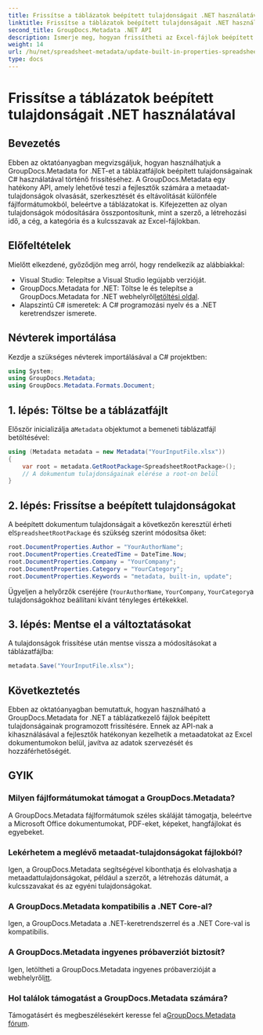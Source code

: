 ```yaml
---
title: Frissítse a táblázatok beépített tulajdonságait .NET használatával
linktitle: Frissítse a táblázatok beépített tulajdonságait .NET használatával
second_title: GroupDocs.Metadata .NET API
description: Ismerje meg, hogyan frissítheti az Excel-fájlok beépített metaadat-tulajdonságait a GroupDocs.Metadata for .NET segítségével. Módosítsa a szerzőt, a létrehozási időt, a céget és egyebeket a C# segítségével.
weight: 14
url: /hu/net/spreadsheet-metadata/update-built-in-properties-spreadsheets/
type: docs
---
```

# Frissítse a táblázatok beépített tulajdonságait .NET használatával

## Bevezetés
Ebben az oktatóanyagban megvizsgáljuk, hogyan használhatjuk a GroupDocs.Metadata for .NET-et a táblázatfájlok beépített tulajdonságainak C# használatával történő frissítéséhez. A GroupDocs.Metadata egy hatékony API, amely lehetővé teszi a fejlesztők számára a metaadat-tulajdonságok olvasását, szerkesztését és eltávolítását különféle fájlformátumokból, beleértve a táblázatokat is. Kifejezetten az olyan tulajdonságok módosítására összpontosítunk, mint a szerző, a létrehozási idő, a cég, a kategória és a kulcsszavak az Excel-fájlokban.
## Előfeltételek
Mielőtt elkezdené, győződjön meg arról, hogy rendelkezik az alábbiakkal:
- Visual Studio: Telepítse a Visual Studio legújabb verzióját.
-  GroupDocs.Metadata for .NET: Töltse le és telepítse a GroupDocs.Metadata for .NET webhelyről[letöltési oldal](https://releases.groupdocs.com/metadata/net/).
- Alapszintű C# ismeretek: A C# programozási nyelv és a .NET keretrendszer ismerete.

## Névterek importálása
Kezdje a szükséges névterek importálásával a C# projektben:
```csharp
using System;
using GroupDocs.Metadata;
using GroupDocs.Metadata.Formats.Document;
```
## 1. lépés: Töltse be a táblázatfájlt
 Először inicializálja a`Metadata` objektumot a bemeneti táblázatfájl betöltésével:
```csharp
using (Metadata metadata = new Metadata("YourInputFile.xlsx"))
{
    var root = metadata.GetRootPackage<SpreadsheetRootPackage>();
    // A dokumentum tulajdonságainak elérése a root-on belül
}
```
## 2. lépés: Frissítse a beépített tulajdonságokat
 A beépített dokumentum tulajdonságait a következőn keresztül érheti el`SpreadsheetRootPackage` és szükség szerint módosítsa őket:
```csharp
root.DocumentProperties.Author = "YourAuthorName";
root.DocumentProperties.CreatedTime = DateTime.Now;
root.DocumentProperties.Company = "YourCompany";
root.DocumentProperties.Category = "YourCategory";
root.DocumentProperties.Keywords = "metadata, built-in, update";
```
Ügyeljen a helyőrzők cseréjére (`YourAuthorName`, `YourCompany`, `YourCategory`a tulajdonságokhoz beállítani kívánt tényleges értékekkel.
## 3. lépés: Mentse el a változtatásokat
A tulajdonságok frissítése után mentse vissza a módosításokat a táblázatfájlba:
```csharp
metadata.Save("YourInputFile.xlsx");
```

## Következtetés
Ebben az oktatóanyagban bemutattuk, hogyan használható a GroupDocs.Metadata for .NET a táblázatkezelő fájlok beépített tulajdonságainak programozott frissítésére. Ennek az API-nak a kihasználásával a fejlesztők hatékonyan kezelhetik a metaadatokat az Excel dokumentumokon belül, javítva az adatok szervezését és hozzáférhetőségét.

## GYIK
### Milyen fájlformátumokat támogat a GroupDocs.Metadata?
A GroupDocs.Metadata fájlformátumok széles skáláját támogatja, beleértve a Microsoft Office dokumentumokat, PDF-eket, képeket, hangfájlokat és egyebeket.
### Lekérhetem a meglévő metaadat-tulajdonságokat fájlokból?
Igen, a GroupDocs.Metadata segítségével kibonthatja és elolvashatja a metaadattulajdonságokat, például a szerzőt, a létrehozás dátumát, a kulcsszavakat és az egyéni tulajdonságokat.
### A GroupDocs.Metadata kompatibilis a .NET Core-al?
Igen, a GroupDocs.Metadata a .NET-keretrendszerrel és a .NET Core-val is kompatibilis.
### A GroupDocs.Metadata ingyenes próbaverziót biztosít?
 Igen, letöltheti a GroupDocs.Metadata ingyenes próbaverzióját a webhelyről[itt](https://releases.groupdocs.com/).
### Hol találok támogatást a GroupDocs.Metadata számára?
 Támogatásért és megbeszélésekért keresse fel a[GroupDocs.Metadata fórum](https://forum.groupdocs.com/c/metadata/14).